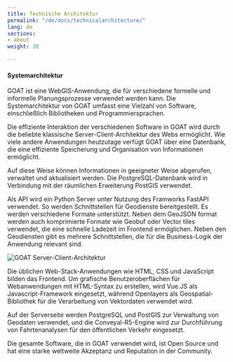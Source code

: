 ```yaml
---
title: Technische Architektur
permalink: "/de/docs/technicalarchitecture/"
lang: de
sections:
- about
weight: 30

---
```

#### Systemarchitektur

GOAT ist eine WebGIS-Anwendung, die für verschiedene formelle und informelle Planungsprozesse verwendet werden kann. Die Systemarchitektur von GOAT umfasst eine Vielzahl von Software, einschließlich Bibliotheken und Programmiersprachen.

Die effiziente Interaktion der verschiedenen Software in GOAT wird durch die beliebte klassische Server-Client-Architektur des Webs ermöglicht. Wie viele andere Anwendungen heutzutage verfügt GOAT über eine Datenbank, die eine effiziente Speicherung und Organisation von Informationen ermöglicht. 

Auf diese Weise können Informationen in geeigneter Weise abgerufen, verwaltet und aktualisiert werden. Die PostgreSQL-Datenbank wird in Verbindung mit der räumlichen Erweiterung PostGIS verwendet.

Als API wird ein Python Server unter Nutzung des Framworks FastAPI verwendet. So werden Schnittstellen für Geodienste bereitgestellt. Es werden verschiedene Formate unterstützt. Neben dem GeoJSON format werden auch komprimierte Formate wie Geobuf oder Vector tiles verwendet, die eine schnelle Ladezeit im Frontend ermöglichen. Neben den Geodiensten gibt es mehrere Schnittstellen, die für die Business-Logik der Anwendung relevant sind. 

![GOAT Server-Client-Architektur](/images/docs/about/server-client-architecture.webp "Server-Client-Architektur")

Die üblichen Web-Stack-Anwendungen wie HTML, CSS und JavaScript bilden das Frontend. Um grafische Benutzeroberflächen für Webanwendungen mit HTML-Syntax zu erstellen, wird Vue.JS als Javascript-Framework eingesetzt, während Openlayers als Geospatial-Bibliothek für die Verarbeitung von Vektordaten verwendet wird.

Auf der Serverseite werden PostgreSQL und PostGIS zur Verwaltung von Geodaten verwendet, und die Conveyal-R5-Engine wird zur Durchführung von Fahrtenanalysen für den öffentlichen Verkehr eingesetzt.

Die gesamte Software, die in GOAT verwendet wird, ist Open Source und hat eine starke weltweite Akzeptanz und Reputation in der Community. 
